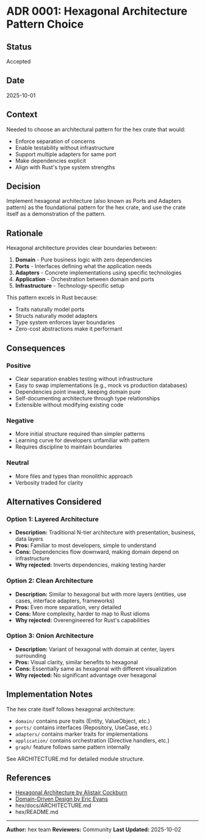 # ADR 0001: Hexagonal Architecture Pattern Choice

## Status

Accepted

## Date

2025-10-01

## Context

Needed to choose an architectural pattern for the hex crate that would:
- Enforce separation of concerns
- Enable testability without infrastructure
- Support multiple adapters for same port
- Make dependencies explicit
- Align with Rust's type system strengths

## Decision

Implement hexagonal architecture (also known as Ports and Adapters pattern) as the foundational pattern for the hex crate, and use the crate itself as a demonstration of the pattern.

## Rationale

Hexagonal architecture provides clear boundaries between:
1. **Domain** - Pure business logic with zero dependencies
2. **Ports** - Interfaces defining what the application needs
3. **Adapters** - Concrete implementations using specific technologies
4. **Application** - Orchestration between domain and ports
5. **Infrastructure** - Technology-specific setup

This pattern excels in Rust because:
- Traits naturally model ports
- Structs naturally model adapters
- Type system enforces layer boundaries
- Zero-cost abstractions make it performant

## Consequences

### Positive

- Clear separation enables testing without infrastructure
- Easy to swap implementations (e.g., mock vs production databases)
- Dependencies point inward, keeping domain pure
- Self-documenting architecture through type relationships
- Extensible without modifying existing code

### Negative

- More initial structure required than simpler patterns
- Learning curve for developers unfamiliar with pattern
- Requires discipline to maintain boundaries

### Neutral

- More files and types than monolithic approach
- Verbosity traded for clarity

## Alternatives Considered

### Option 1: Layered Architecture

- **Description:** Traditional N-tier architecture with presentation, business, data layers
- **Pros:** Familiar to most developers, simple to understand
- **Cons:** Dependencies flow downward, making domain depend on infrastructure
- **Why rejected:** Inverts dependencies, making testing harder

### Option 2: Clean Architecture

- **Description:** Similar to hexagonal but with more layers (entities, use cases, interface adapters, frameworks)
- **Pros:** Even more separation, very detailed
- **Cons:** More complexity, harder to map to Rust idioms
- **Why rejected:** Overengineered for Rust's capabilities

### Option 3: Onion Architecture

- **Description:** Variant of hexagonal with domain at center, layers surrounding
- **Pros:** Visual clarity, similar benefits to hexagonal
- **Cons:** Essentially same as hexagonal with different visualization
- **Why rejected:** No significant advantage over hexagonal

## Implementation Notes

The hex crate itself follows hexagonal architecture:
- `domain/` contains pure traits (Entity, ValueObject, etc.)
- `ports/` contains interfaces (Repository, UseCase, etc.)
- `adapters/` contains marker traits for implementations
- `application/` contains orchestration (Directive handlers, etc.)
- `graph/` feature follows same pattern internally

See ARCHITECTURE.md for detailed module structure.

## References

- [Hexagonal Architecture by Alistair Cockburn](https://alistair.cockburn.us/hexagonal-architecture/)
- [Domain-Driven Design by Eric Evans](https://domainlanguage.com/ddd/)
- hex/docs/ARCHITECTURE.md
- hex/README.md

---

**Author:** hex team
**Reviewers:** Community
**Last Updated:** 2025-10-02

